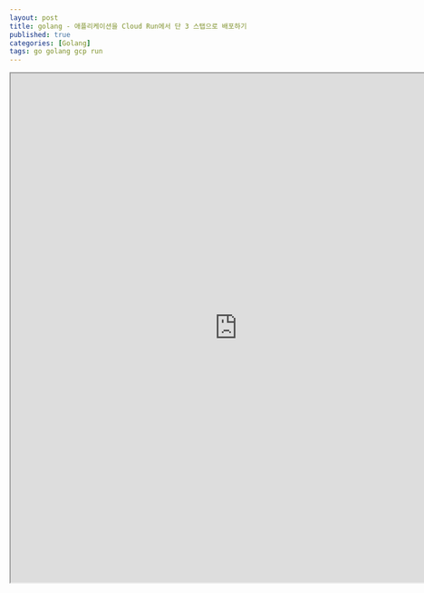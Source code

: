 ```yaml
---
layout: post
title: golang - 애플리케이션을 Cloud Run에서 단 3 스탭으로 배포하기
published: true
categories: [Golang]
tags: go golang gcp run
---
```

<iframe width="800" height="900" src="https://docs.google.com/document/d/e/2PACX-1vSaCQ2d42fwjkUmRwBwUispjZCISiFpQXG0GjP1QV5F49ZrqCuQ_UymcGYq8zo_HFSiJc4f4dWdpic1/pub?embedded=true"></iframe>    
  
  